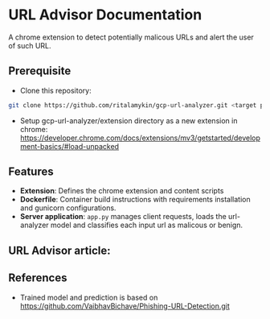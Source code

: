 # URL Advisor Documentation

A chrome extension to detect potentially malicous URLs and alert the user of such URL.

## Prerequisite

* Clone this repository:

```bash
git clone https://github.com/ritalamykin/gcp-url-analyzer.git <target path>
```
* Setup gcp-url-analyzer/extension directory as a new extension in chrome: https://developer.chrome.com/docs/extensions/mv3/getstarted/development-basics/#load-unpacked

## Features

* **Extension**: Defines the chrome extension and content scripts
* **Dockerfile**: Container build instructions with requirements installation and gunicorn configurations.
* **Server application**: `app.py` manages client requests, loads the url-analyzer model and classifies each input url as malicous or benign.

## URL Advisor article:

## References
* Trained model and prediction is based on https://github.com/VaibhavBichave/Phishing-URL-Detection.git

